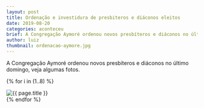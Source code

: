 ```yaml
---
layout: post
title: Ordenação e investidura de presbiteros e diáconos eleitos
date: 2019-08-20
categories: aconteceu
brief: A Congregação Aymoré ordenou novos presbíteros e diáconos no último domingo, veja algumas fotos.
author: luiz
thumbnail: ordenacao-aymore.jpg
---
```


<p class="text-center mb-5">
  A Congregação Aymoré ordenou novos presbíteros e diáconos no último domingo, veja algumas fotos.
</p>


<div class="card-columns">

{% for i in (1..8) %}
  <div class="card">
    <img class="card-img-top" src="{{ site.baseurl }}/assets/images/posts/ordenacao-aymore/{{forloop.index}}.jpeg" alt="{{ page.title }}" />
  </div>
{% endfor %}

</div>

